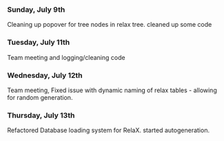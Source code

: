 ### Sunday, July 9th
Cleaning up popover for tree nodes in relax tree. cleaned up some code

### Tuesday, July 11th
Team meeting and logging/cleaning code

### Wednesday, July 12th
Team meeting, Fixed issue with dynamic naming of relax tables - allowing for random generation. 

### Thursday, July 13th
Refactored Database loading system for RelaX. started autogeneration.
